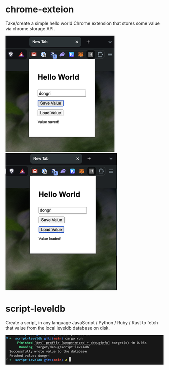 # chrome-exteion
Take/create a simple hello world Chrome extension that stores some value via chrome.storage API.

![chrome-extension](assets/1.png "Chrome Extension")
![chrome-extension](assets/2.png "Chrome Extension")

# script-leveldb
Create a script, in any language JavaScript / Python / Ruby / Rust to fetch that value from the local leveldb database on disk.

![rust](assets/3.png "rust")
